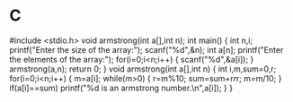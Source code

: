# C
#include <stdio.h>
void armstrong(int a[],int n);
int main()
{
    int n,i;
    printf("Enter the size of the array:");
    scanf("%d",&n);
    int a[n];
    printf("Enter the elements of the array:");
    for(i=0;i<n;i++)
    {
        scanf("%d",&a[i]);
    }
    armstrong(a,n);
    return 0;
}
void armstrong(int a[],int n)
{
    int i,m,sum=0,r;
    for(i=0;i<n;i++)
    {
        m=a[i];
        while(m>0)
        {
           r=m%10;
           sum=sum+r*r*r;
           m=m/10;
        }
        if(a[i]==sum)
        printf("%d is an armstrong number.\n",a[i]);
    }
}
